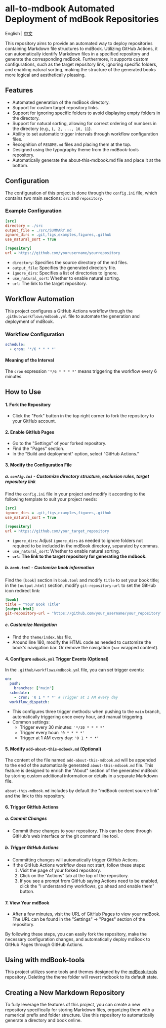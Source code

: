 # all-to-mdbook Automated Deployment of mdBook Repositories

English | [中文](README.md)

This repository aims to provide an automated way to deploy repositories containing Markdown file structures to mdBook. Utilizing GitHub Actions, it can automatically identify Markdown files in a specified repository and generate the corresponding mdBook. Furthermore, it supports custom configurations, such as the target repository link, ignoring specific folders, and enabling natural sorting, making the structure of the generated books more logical and aesthetically pleasing.

## Features

- Automated generation of the mdBook directory.
- Support for custom target repository links.
- Support for ignoring specific folders to avoid displaying empty folders in the directory.
- Support for natural sorting, allowing for correct ordering of numbers in the directory (e.g., `1, 2, ..., 10, 11`).
- Ability to set automatic trigger intervals through workflow configuration files.
- Recognition of `README.md` files and placing them at the top.
- Designed using the typography theme from the mdBook-tools repository.
- Automatically generate the about-this-mdbook.md file and place it at the bottom.

## Configuration

The configuration of this project is done through the `config.ini` file, which contains two main sections: `src` and `repository`.

### Example Configuration

```ini
[src]
directory = ./src
output_file = ./src/SUMMARY.md
ignore_dirs = .git,figs,examples,figures,.github
use_natural_sort = True

[repository]
url = https://github.com/yourusername/yourrepository
```

- `directory`: Specifies the source directory of the md files.
- `output_file`: Specifies the generated directory file.
- `ignore_dirs`: Specifies a list of directories to ignore.
- `use_natural_sort`: Whether to enable natural sorting.
- `url`: The link to the target repository.

## Workflow Automation

This project configures a GitHub Actions workflow through the `.github/workflows/mdbook.yml` file to automate the generation and deployment of mdBook.

### Workflow Configuration

```yaml
schedule:
  - cron: '*/6 * * * *'
```

#### Meaning of the Interval

The `cron` expression `'*/6 * * * *'` means triggering the workflow every 6 minutes.

## How to Use

#### 1. Fork the Repository

- Click the "Fork" button in the top right corner to fork the repository to your GitHub account.

#### 2. Enable GitHub Pages

- Go to the "Settings" of your forked repository.
- Find the "Pages" section.
- In the "Build and deployment" option, select "GitHub Actions."

#### 3. Modify the Configuration File

##### a. `config.ini` - Customize directory structure, exclusion rules, target repository link

Find the `config.ini` file in your project and modify it according to the following template to suit your project needs:

```ini
[src]
ignore_dirs = .git,figs,examples,figures,.github
use_natural_sort = True

[repository]
url = https://github.com/your_target_repository
```

- `ignore_dirs`: Adjust `ignore_dirs` as needed to ignore folders not required to be included in the mdBook directory, separated by commas.
- `use_natural_sort`: Whether to enable natural sorting.
- **`url`: The link to the target repository for generating the mdbook.**

##### b. `book.toml` - Customize book information

Find the `[book]` section in `book.toml` and modify `title` to set your book title; in the `[output.html]` section, modify `git-repository-url` to set the GitHub icon redirect link:

```toml
[book]
title = "Your Book Title"
[output.html]
git-repository-url = "https://github.com/your_username/your_repository"
```

##### c. Customize Navigation

- Find the `theme/index.hbs` file.
- Around line 180, modify the HTML code as needed to customize the book's navigation bar. Or remove the navigation (`<a>` wrapped content).

#### 4. Configure `mdbook.yml` Trigger Events (Optional)

In the `.github/workflows/mdbook.yml` file, you can set trigger events:

```yaml
on:
  push:
    branches: ["main"]
  schedule:
    - cron: '0 1 * * *' # Trigger at 1 AM every day
  workflow_dispatch:
```

- This configures three trigger methods: when pushing to the `main` branch, automatically triggering once every hour, and manual triggering.
- Common settings:
  - Trigger every 30 minutes: `'*/30 * * * *'`
  - Trigger every hour: `'0 * * * *'`
  - Trigger at 1 AM every day: `'0 1 * * *'`

#### 5. Modify `add-about-this-mdbook.md` (Optional)

The content of the file named `add-about-this-mdbook.md` will be appended to the end of the automatically generated `about-this-mdbook.md` file. This feature is designed to enrich the "About" section of the generated mdBook by storing custom additional information or details in a separate Markdown file.

`about-this-mdbook.md` includes by default the "mdBook content source link" and the link to this repository.

#### 6. Trigger GitHub Actions

##### a. Commit Changes

- Commit these changes to your repository. This can be done through GitHub's web interface or the git command line tool.

##### b. Trigger GitHub Actions

- Committing changes will automatically trigger GitHub Actions.
- If the GitHub Actions workflow does not start, follow these steps:
  1. Visit the page of your forked repository.
  2. Click on the "Actions" tab at the top of the repository.
  3. If you see a prompt from GitHub saying Actions need to be enabled, click the "I understand my workflows, go ahead and enable them" button.

#### 7. View Your mdBook

- After a few minutes, visit the URL of GitHub Pages to view your mdBook. The URL can be found in the "Settings" -> "Pages" section of the repository.

By following these steps, you can easily fork the repository, make the necessary configuration changes, and automatically deploy mdBook to GitHub Pages through GitHub Actions.

## Using with mdBook-tools

This project utilizes some tools and themes designed by the [mdBook-tools](https://github.com/lzzsG/mdBook-tools) repository. Deleting the theme folder will revert mdbook to its default state.

## Creating a New Markdown Repository

To fully leverage the features of this project, you can create a new repository specifically for storing Markdown files, organizing them with a numerical prefix and folder structure. Use this repository to automatically generate a directory and book online.
